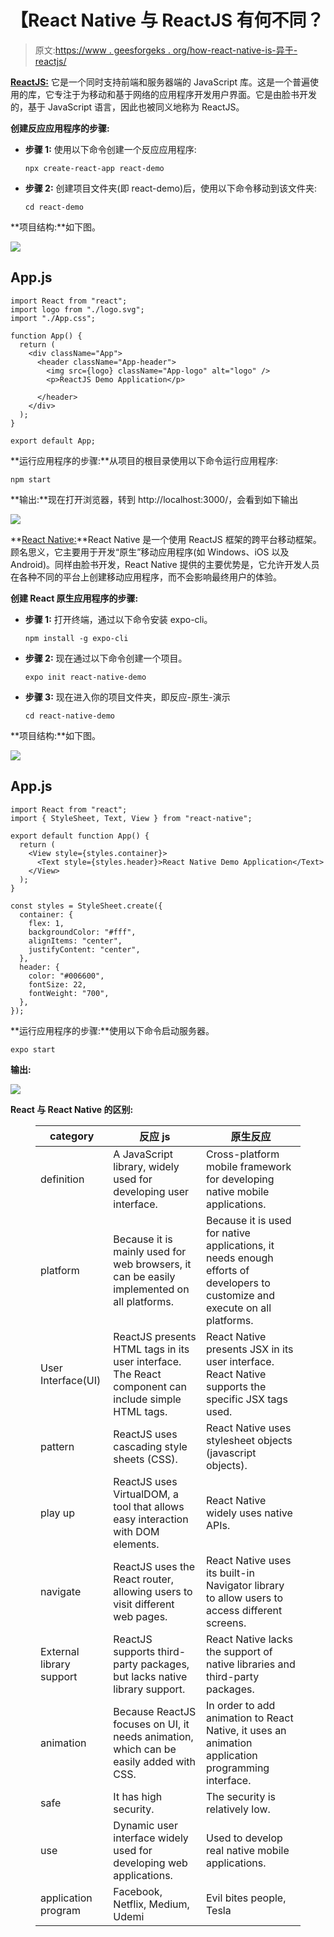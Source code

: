 # 【React Native 与 ReactJS 有何不同？

> 原文:[https://www . geesforgeks . org/how-react-native-is-异于-reactjs/](https://www.geeksforgeeks.org/how-react-native-is-different-from-reactjs/)

[**ReactJS:**](https://www.geeksforgeeks.org/react-js-introduction-working/) 它是一个同时支持前端和服务器端的 JavaScript 库。这是一个普遍使用的库，它专注于为移动和基于网络的应用程序开发用户界面。它是由脸书开发的，基于 JavaScript 语言，因此也被同义地称为 ReactJS。

**创建反应应用程序的步骤:**

*   **步骤 1:** 使用以下命令创建一个反应应用程序:

    ```
    npx create-react-app react-demo
    ```

*   **步骤 2:** 创建项目文件夹(即 react-demo)后，使用以下命令移动到该文件夹:

    ```
    cd react-demo
    ```

**项目结构:**如下图。

![](img/db840daaf7e13295b45683f74122d405.png)

## App.js

```
import React from "react";
import logo from "./logo.svg";
import "./App.css";

function App() {
  return (
    <div className="App">
      <header className="App-header">
        <img src={logo} className="App-logo" alt="logo" />
        <p>ReactJS Demo Application</p>

      </header>
    </div>
  );
}

export default App;
```

**运行应用程序的步骤:**从项目的根目录使用以下命令运行应用程序:

```
npm start
```

**输出:**现在打开浏览器，转到 http://localhost:3000/，会看到如下输出

![](img/faceb3d14a12f970de707e9ebf2c2b91.png)

**[React Native:](https://www.geeksforgeeks.org/introduction-react-native/)**React Native 是一个使用 ReactJS 框架的跨平台移动框架。顾名思义，它主要用于开发“原生”移动应用程序(如 Windows、iOS 以及 Android)。同样由脸书开发，React Native 提供的主要优势是，它允许开发人员在各种不同的平台上创建移动应用程序，而不会影响最终用户的体验。

**创建 React 原生应用程序的步骤:**

*   **步骤 1:** 打开终端，通过以下命令安装 expo-cli。

    ```
    npm install -g expo-cli
    ```

*   **步骤 2:** 现在通过以下命令创建一个项目。

    ```
    expo init react-native-demo
    ```

*   **步骤 3:** 现在进入你的项目文件夹，即反应-原生-演示

    ```
    cd react-native-demo
    ```

**项目结构:**如下图。

![](img/47766363b667bedf3f58a09a44c87a64.png)

## App.js

```
import React from "react";
import { StyleSheet, Text, View } from "react-native";

export default function App() {
  return (
    <View style={styles.container}>
      <Text style={styles.header}>React Native Demo Application</Text>
    </View>
  );
}

const styles = StyleSheet.create({
  container: {
    flex: 1,
    backgroundColor: "#fff",
    alignItems: "center",
    justifyContent: "center",
  },
  header: {
    color: "#006600",
    fontSize: 22,
    fontWeight: "700",
  },
});
```

**运行应用程序的步骤:**使用以下命令启动服务器。

```
expo start
```

**输出:**

![](img/ff6d577bac42ca3471bd6279d439fd78.png)

**React 与 React Native 的区别:**

<figure class="table">

| category | 反应 js | 原生反应 |
| --- | --- | --- |
| definition | A JavaScript library, widely used for developing user interface. | Cross-platform mobile framework for developing native mobile applications. |
| platform | Because it is mainly used for web browsers, it can be easily implemented on all platforms. | Because it is used for native applications, it needs enough efforts of developers to customize and execute on all platforms. |
| User Interface(UI) | ReactJS presents HTML tags in its user interface. The React component can include simple HTML tags. | React Native presents JSX in its user interface. React Native supports the specific JSX tags used. |
| pattern | ReactJS uses cascading style sheets (CSS). | React Native uses stylesheet objects (javascript objects). |
| play up | ReactJS uses VirtualDOM, a tool that allows easy interaction with DOM elements. | React Native widely uses native APIs. |
| navigate | ReactJS uses the React router, allowing users to visit different web pages. | React Native uses its built-in Navigator library to allow users to access different screens. |
| External library support | ReactJS supports third-party packages, but lacks native library support. | React Native lacks the support of native libraries and third-party packages. |
| animation | Because ReactJS focuses on UI, it needs animation, which can be easily added with CSS. | In order to add animation to React Native, it uses an animation application programming interface. |
| safe | It has high security. | The security is relatively low. |
| use | Dynamic user interface widely used for developing web applications. | Used to develop real native mobile applications. |
| application program | Facebook, Netflix, Medium, Udemi | Evil bites people, Tesla |

</figure>